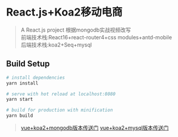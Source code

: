 # React.js+Koa2移动电商

> A React.js project 根据mongodb实战视频改写<br/>
> 前端技术栈:React16+react-router4+css modules+antd-mobile<br>
> 后端技术栈:koa2+Seq+mysql<br>
## Build Setup

``` bash
# install dependencies
yarn install

# serve with hot reload at localhost:8080
yarn start

# build for production with minification
yarn build
```
> <a href='https://github.com/jgchenu/Mobile-electricity-provider2' blank>vue+koa2+mongodb版本传送门<a>
> <a href='https://github.com/jgchenu/Mobile-electricity-provider' blank>vue+koa2+mysql版本传送门<a>
